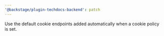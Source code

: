 ```yaml
---
'@backstage/plugin-techdocs-backend': patch
---
```


Use the default cookie endpoints added automatically when a cookie policy is set.
